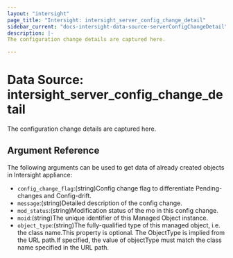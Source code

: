 ```yaml
---
layout: "intersight"
page_title: "Intersight: intersight_server_config_change_detail"
sidebar_current: "docs-intersight-data-source-serverConfigChangeDetail"
description: |-
The configuration change details are captured here.

---
```


# Data Source: intersight_server_config_change_detail
The configuration change details are captured here.

## Argument Reference
The following arguments can be used to get data of already created objects in Intersight appliance:
* `config_change_flag`:(string)Config change flag to differentiate Pending-changes and Config-drift.
* `message`:(string)Detailed description of the config change.
* `mod_status`:(string)Modification status of the mo in this config change.
* `moid`:(string)The unique identifier of this Managed Object instance.
* `object_type`:(string)The fully-qualified type of this managed object, i.e. the class name.This property is optional. The ObjectType is implied from the URL path.If specified, the value of objectType must match the class name specified in the URL path.
